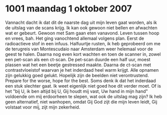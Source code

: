 # 1001 maandag 1 oktober 2007
Vannacht dacht ik dat dit de naarste dag uit mijn leven gaat worden, als ik de uitslag van de scans krijg. Ik kan ook gewoon niet bellen en afwachten wat er gebeurt. Gewoon met Sam gaan eten vanavond. Leven tussen hoop en vrees, bah. Het ging vanochtend allemaal volgens plan. Eerst de radioactieve stof in een infuus. Halfuurtje rusten, ik heb geprobeerd om me de terugreis van Montescudaio naar Amsterdam weer helemaal voor de geest  te halen. Daarna nog even kort wachten en toen de scanner in, zowel een pet-scan als een ct-scan. De pet-scan duurde een half uur, moest plassen wat het een beetje gestressed maakte. Daarna de ct-scan met contrastvloeistof waarvan je het inderdaad heel warm krijgt. Alle opnamen zijn gelukkig goed gelukt. Hopelijk zijn de beelden niet verontrustend. Prepare for the worse, hope for the best. Soms denk ik dat het inderdaad een stuk slechter gaat. Ik weet eigenlijk niet goed hoe dit verder moet. Of is het "bij U, ik ben altijd bij U, Gij houdt mij vast, Uw hand in mijn hand" voldoende om mij erdoorheen te slepen, wat ook de uitslag mag zijn? Ik heb geen alternatief, niet wanhopen, omdat Gij God zijt die mijn leven leidt, Gij volstaat voor mij, zijt mijn zekerheid.
